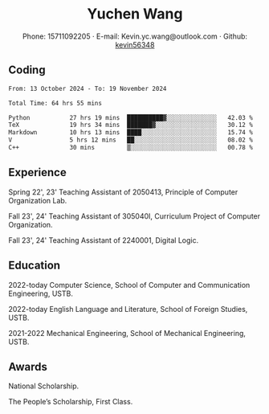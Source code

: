  <center>
     <h1>Yuchen Wang</h1>
     <div>
         <span>
             Phone:
             15711092205
         </span>
         ·
         <span>
             E-mail:
             Kevin.yc.wang@outlook.com
         </span>
         ·
         <span>
             Github:
             <a href="https://github.com/kevin56348">kevin56348</a>
         </span>
     </div>
 </center>

## Coding

<!-- ![Top Langs](https://github-readme-stats.vercel.app/api/top-langs/?username=kevin56348) -->

<!--START_SECTION:waka-->

```txt
From: 13 October 2024 - To: 19 November 2024

Total Time: 64 hrs 55 mins

Python           27 hrs 19 mins  ██████████▓░░░░░░░░░░░░░░   42.03 %
TeX              19 hrs 34 mins  ███████▓░░░░░░░░░░░░░░░░░   30.12 %
Markdown         10 hrs 13 mins  ████░░░░░░░░░░░░░░░░░░░░░   15.74 %
V                5 hrs 12 mins   ██░░░░░░░░░░░░░░░░░░░░░░░   08.02 %
C++              30 mins         ▒░░░░░░░░░░░░░░░░░░░░░░░░   00.78 %
```

<!--END_SECTION:waka-->

## Experience 

Spring 22', 23' Teaching Assistant of 2050413, Principle of Computer Organization Lab.

Fall 23', 24' Teaching Assistant of 305040I, Curriculum Project of Computer Organization.

Fall 23', 24' Teaching Assistant of 2240001, Digital Logic.

## Education

2022-today Computer Science, School of Computer and Communication Engineering, USTB.

2022-today English Language and Literature, School of Foreign Studies, USTB.

2021-2022 Mechanical Engineering, School of Mechanical Engineering, USTB.

## Awards

National Scholarship.

The People’s Scholarship, First Class.
